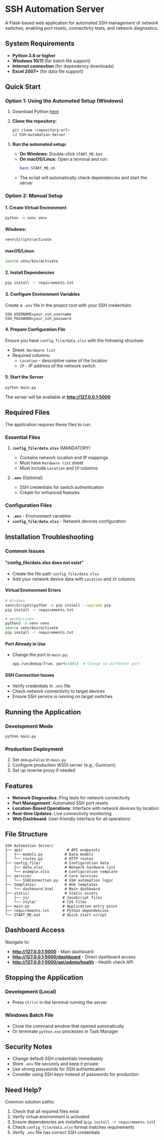 # SSH Automation Server

A Flask-based web application for automated SSH management of network switches, enabling port resets, connectivity tests, and network diagnostics.

## System Requirements

- **Python 3.8 or higher**
- **Windows 10/11** (for batch file support)
- **Internet connection** (for dependency downloads)
- **Excel 2007+** (for data file support)

## Quick Start

### Option 1: Using the Automated Setup (Windows)

1. Download Python [here](https://www.python.org/downloads/)

1. **Clone the repository:**
   ```bash
   git clone <repository-url>
   cd SSH-Automation-Server
   ```

2. **Run the automated setup:**

   - **On Windows:** Double-click `START_ME.bat`
   - **On macOS/Linux:** Open a terminal and run:
     ```bash
     bash START_ME.sh
     ```
   - The script will automatically check dependencies and start the server


### Option 2: Manual Setup

#### 1. Create Virtual Environment

```bash
python -m venv venv
```

#### Windows:
```bash
venv\Scripts\activate
```

#### macOS/Linux:
```bash
source venv/bin/activate
```

#### 2. Install Dependencies

```bash
pip install -r requirements.txt
```

#### 3. Configure Environment Variables

Create a `.env` file in the project root with your SSH credentials:

```env
SSH_USERNAME=your_ssh_username
SSH_PASSWORD=your_ssh_password
```

#### 4. Prepare Configuration File

Ensure you have `config_file/data.xlsx` with the following structure:
- Sheet: `Hardware list`
- Required columns:
  - `Location` - descriptive name of the location
  - `IP` - IP address of the network switch

#### 5. Start the Server

```bash
python main.py
```

The server will be available at **http://127.0.0.1:5000**

## Required Files

The application requires these files to run:

### Essential Files

1. **`config_file/data.xlsx`** (MANDATORY)
   - Contains network location and IP mappings
   - Must have `Hardware list` sheet
   - Must include `Location` and `IP` columns

2. **`.env`** (Optional)
   - SSH credentials for switch authentication
   - Create for enhanced features

### Configuration Files

- **`.env`** - Environment variables
- **`config_file/data.xlsx`** - Network devices configuration

## Installation Troubleshooting

### Common Issues

#### "config_file/data.xlsx does not exist"
- Create the file path `config_file/data.xlsx`
- Add your network device data with `Location` and `IP` columns

#### Virtual Environment Errors
```bash
# Windows
venv\Scripts\python -m pip install --upgrade pip
pip install -r requirements.txt
```

```bash
# macOS/Linux
python3 -m venv venv
source venv/bin/activate
pip install -r requirements.txt
```

#### Port Already in Use
- Change the port in `main.py`:
  ```python
  app.run(debug=True, port=5001)  # Change to different port
  ```

#### SSH Connection Issues
- Verify credentials in `.env` file
- Check network connectivity to target devices
- Ensure SSH service is running on target switches

## Running the Application

### Development Mode
```bash
python main.py
```

### Production Deployment
1. Set `debug=False` in `main.py`
2. Configure production WSGI server (e.g., Gunicorn)
3. Set up reverse proxy if needed

## Features

- **Network Diagnostics**: Ping tests for network connectivity
- **Port Management**: Automated SSH port resets
- **Location-Based Operations**: Interface with network devices by location
- **Real-time Updates**: Live connectivity monitoring
- **Web Dashboard**: User-friendly interface for all operations

## File Structure

```
SSH Automation Server/
├── api/                    # API endpoints
│   ├── models.py          # Data models
│   └── routes.py          # HTTP routes
├── config_file/           # Configuration data
│   ├── data.xlsx          # Network hardware list
│   └── example.xlsx       # Configuration template
├── service/               # Core services
│   └── SSHConnection.py   # SSH automation logic
├── templates/             # Web templates
│   └── dashboard.html     # Main dashboard
├── static/                # Static assets
│   ├── js/               # JavaScript files
│   └── style/            # CSS files
├── main.py               # Application entry point
├── requirements.txt      # Python dependencies
└── START_ME.bat          # Quick start script
```

## Dashboard Access

Navigate to:
- **http://127.0.0.1:5000** - Main dashboard
- **http://127.0.0.1:5000/dashboard** - Direct dashboard access
- **http://127.0.0.1:5000/api/admin/health** - Health check API

## Stopping the Application

### Development (Local)
- Press `Ctrl+C` in the terminal running the server

### Windows Batch File
- Close the command window that opened automatically
- Or terminate `python.exe` processes in Task Manager

## Security Notes

- Change default SSH credentials immediately
- Store `.env` file securely and keep it private
- Use strong passwords for SSH authentication
- Consider using SSH keys instead of passwords for production

## Need Help?

Common solution paths:
1. Check that all required files exist
2. Verify virtual environment is activated
3. Ensure dependencies are installed (`pip install -r requirements.txt`)
4. Check `config_file/data.xlsx` format matches requirements
5. Verify `.env` file has correct SSH credentials
